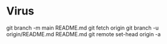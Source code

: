 # Virus 
git branch -m main README.md
git fetch origin
git branch -u origin/README.md README.md
git remote set-head origin -a
